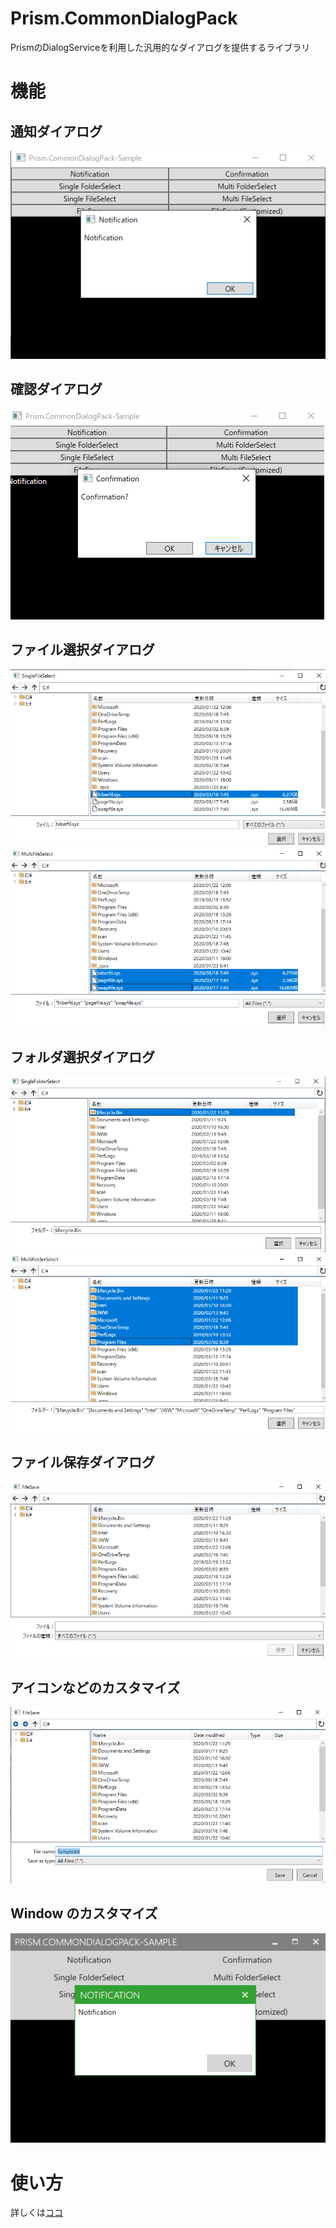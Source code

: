 # Prism.CommonDialogPack
PrismのDialogServiceを利用した汎用的なダイアログを提供するライブラリ
# 機能

## 通知ダイアログ

![Norification.png](Images/Norification.png)

## 確認ダイアログ

![Confirmation.png](Images/Confirmation.png)

## ファイル選択ダイアログ

![SingleFileSelect.png](Images/SingleFileSelect.png)
![MultiFileSelect.png](Images/MultiFileSelect.png)

## フォルダ選択ダイアログ

![SingleFolderSelect.png](Images/SingleFolderSelect.png)
![MultiFolderSelect.png](Images/MultiFolderSelect.png)

## ファイル保存ダイアログ

![FileSave.png](Images/FileSave.png)

## アイコンなどのカスタマイズ

![Customize.png](Images/Customize.png)

## Window のカスタマイズ

![MahApps.png](Images/MahApps.png)

# 使い方

詳しくは[ココ](https://qiita.com/kuro4/items/fdfbc130b3b10ea64b38)
